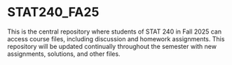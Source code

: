 # STAT240_FA25

This is the central repository where students of STAT 240 in Fall 2025 can access course files, including discussion and homework assignments. This repository will be updated continually throughout the semester with new assignments, solutions, and other files.
